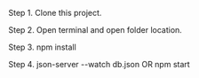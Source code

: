 Step 1. Clone this project.

Step 2. Open terminal and open folder location.

Step 3. npm install

Step 4. json-server --watch db.json OR npm start
